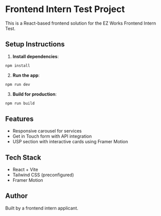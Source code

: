 
# Frontend Intern Test Project

This is a React-based frontend solution for the EZ Works Frontend Intern Test.

## Setup Instructions

1. **Install dependencies**:

```bash
npm install
```

2. **Run the app**:

```bash
npm run dev
```

3. **Build for production**:

```bash
npm run build
```

## Features

- Responsive carousel for services
- Get in Touch form with API integration
- USP section with interactive cards using Framer Motion

## Tech Stack

- React + Vite
- Tailwind CSS (preconfigured)
- Framer Motion

## Author

Built by a frontend intern applicant.
